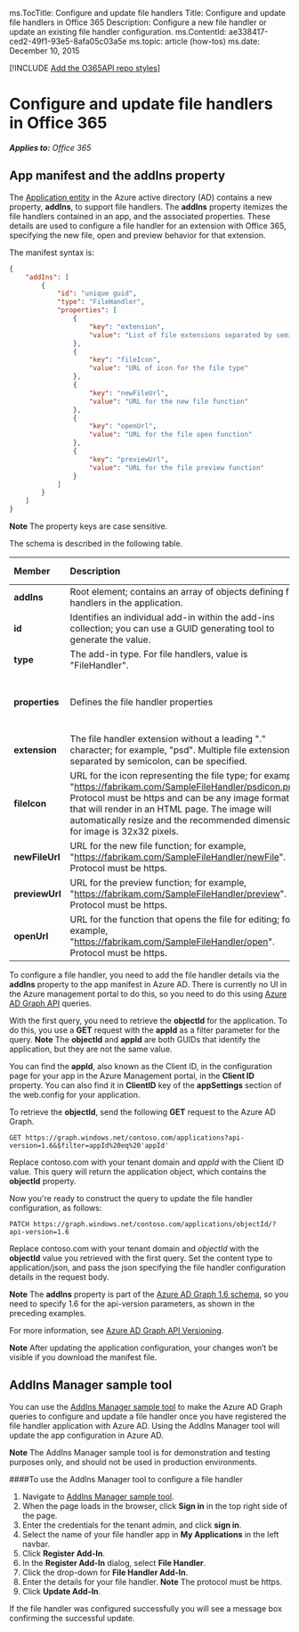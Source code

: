 ms.TocTitle: Configure and update file handlers
Title: Configure and update file handlers in Office 365
Description: Configure a new file handler or update an existing file handler configuration.
ms.ContentId: ae338417-ced2-49f1-93e5-8afa05c03a5e
ms.topic: article (how-tos)
ms.date: December 10, 2015

[!INCLUDE [Add the O365API repo styles](../includes/controls/addo365apistyles.xml)]



# Configure and update file handlers in Office 365

<!-- Learn how to register new file handlers, and update configuration for existing file handlers. -->


_**Applies to:** Office 365_



## App manifest and the addIns property
<a name="sectionSection0"> </a>

The [Application entity](https://msdn.microsoft.com/Library/Azure/Ad/Graph/api/entity-and-complex-type-reference#ApplicationEntity) in the Azure active directory (AD) contains a new property, **addIns**, to support file handlers. The **addIns** property itemizes the file handlers contained in an app, and the associated properties. These details are used to configure a file handler for an extension with Office 365, specifying the new file, open and preview behavior for that extension. 

The manifest syntax is:


```json
{
    "addIns": [
        {
            "id": "unique guid",
            "type": "FileHandler",
            "properties": [
                {
                    "key": "extension",
                    "value": "List of file extensions separated by semicolons"
                },
                {
                    "key": "fileIcon",
                    "value": "URL of icon for the file type"
                },
                {
                    "key": "newFileUrl",
                    "value": "URL for the new file function"
                },
                {
                    "key": "openUrl",
                    "value": "URL for the file open function"
                },
                {
                    "key": "previewUrl",
                    "value": "URL for the file preview function"
                }
            ]
        }
    ]
}
```

**Note** The property keys are case sensitive.

The schema is described in the following table.

|**Member**|**Description**|**Data type**|**Parent**|**Child members**|
|:-----|:-----|:-----|:-----|:-----|
| **addIns**|Root element; contains an array of objects defining file handlers in the application.|array|none|**type**<br/> **properties**|
| **id**|Identifies an individual add-in within the add-ins collection; you can use a GUID generating tool to generate the value.|GUID|**addIns**|none|
| **type**|The add-in type. For file handlers, value is "FileHandler".|string| **addIns**|none|
| **properties**|Defines the file handler properties|object| **addIns**|**extension**<br/> **fileIcon**<br/> **newFileUrl**<br/> **previewUrl**<br/> **openUrl**|
| **extension**|The file handler extension without a leading "." character; for example, "psd". Multiple file extensions, separated by semicolon, can be specified.|string| **properties**|none|
| **fileIcon**|URL for the icon representing the file type; for example, "https://fabrikam.com/SampleFileHandler/psdicon.png". Protocol must be https and can be any image format that will render in an HTML page. The image will automatically resize and  the recommended dimension for image is 32x32 pixels.|string| **properties**|none|
| **newFileUrl** |URL for the new file function; for example, "https://fabrikam.com/SampleFileHandler/newFile". Protocol must be https.|string| **properties**|none|
| **previewUrl**|URL for the preview function; for example, "https://fabrikam.com/SampleFileHandler/preview". Protocol must be https.|string| **properties**|none|
| **openUrl**|URL for the function that opens the file for editing; for example, "https://fabrikam.com/SampleFileHandler/open". Protocol must be https.|string| **properties**|none|

To configure a file handler, you need to add the file handler details via the **addIns** property to the app manifest in Azure AD. There is currently no UI in the Azure management portal to do this, so you need to do this using [Azure AD Graph API](https://azure.microsoft.com/en-us/documentation/articles/active-directory-graph-api-quickstart/) queries. 

With the first query, you need to retrieve the **objectId** for the application. To do this, you use a **GET** request with the **appId** as a filter parameter for the query.
**Note** The **objectId** and **appId** are both GUIDs that identify the application, but they are not the same value.

You can find the **appId**, also known as the Client ID, in the configuration page for your app in the Azure Management portal, in the **Client ID** property. You can also find it in **ClientID** key of the **appSettings** section of the web.config for your application.

To retrieve the **objectId**, send the following **GET** request to the Azure AD Graph.

```
GET https://graph.windows.net/contoso.com/applications?api-version=1.6&$filter=appId%20eq%20'appId'
```

Replace contoso.com with your tenant domain and *appId* with the Client ID value. This query will return the application object, which contains the **objectId** property.

Now you're ready to construct the  query to update the file handler configuration, as follows:

```
PATCH https://graph.windows.net/contoso.com/applications/objectId/?api-version=1.6
```

Replace contoso.com with your tenant domain and *objectId* with the **objectId** value you retrieved with the first query. Set the content type to application/json, and pass the json specifying the file handler configuration details in the request body.


**Note** The **addIns** property is part of the [Azure AD Graph 1.6 schema](https://graph.windows.net/microsoft.com/$metadata?api-version=1.6), so you need to specify 1.6 for the api-version parameters, as shown in the preceding examples.

For more information, see [Azure AD Graph API Versioning](https://msdn.microsoft.com/Library/Azure/Ad/Graph/howto/azure-ad-graph-api-versioning).

**Note** After updating the application configuration, your changes won’t be visible if you download the manifest file.

<a name="sectionSection1"> </a>
## AddIns Manager sample tool

You can use the [AddIns Manager sample tool](https://addinsmanager.azurewebsites.net/) to make the Azure AD Graph queries to configure and update a file handler once you have registered the file handler application with Azure AD. Using the AddIns Manager tool will update the app configuration in Azure AD.

**Note** The AddIns Manager sample tool is for demonstration and testing purposes only, and should not be used in production environments. 

####To use the AddIns Manager tool to configure a file handler
1. Navigate to [AddIns Manager sample tool](https://addinsmanager.azurewebsites.net/).
2. When the page loads in the browser, click **Sign in** in the top right side of the page.
3. Enter the credentials for the tenant admin, and click **sign in**.
4. Select the name of your file handler app in **My Applications** in the left navbar.
5. Click **Register Add-In**.
6. In the **Register Add-In** dialog, select **File Handler**.
7. Click the drop-down for **File Handler Add-In**.
8. Enter the details for your file handler. **Note** The protocol must be https.
9. Click **Update Add-In**. 


If the file handler was configured successfully you will see a message box confirming the successful update.

